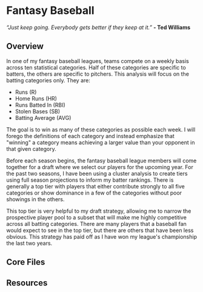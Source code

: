 # **Fantasy Baseball**

*“Just keep going. Everybody gets better if they keep at it.”* **- Ted Williams**

## Overview
In one of my fantasy baseball leagues, teams compete on a weekly basis across ten statistical categories.  Half of these categories are specific to batters, the others are specific to pitchers.  This analysis will focus on the batting categories only.  They are:
* Runs (R)
* Home Runs (HR)
* Runs Batted In (RBI)
* Stolen Bases (SB)
* Batting Average (AVG)

The goal is to win as many of these categories as possible each week.  I will forego the definitions of each category and instead emphasize that "winning" a category means achieving a larger value than your opponent in that given category.  

Before each season begins, the fantasy baseball league members will come together for a draft where we select our players for the upcoming year.  For the past two seasons, I have been using a cluster analysis to create tiers using full season projections to inform my batter rankings.  There is generally a top tier with players that either contribute strongly to all five categories or show dominance in a few of the categories without poor showings in the others.  

This top tier is very helpful to my draft strategy, allowing me to narrow the prospective player pool to a subset that will make me highly competitive across all batting categories.  There are many players that a baseball fan would expect to see in the top tier, but there are others that have been less obvious.  This strategy has paid off as I have won my league's championship the last two years.  

## Core Files


## Resources
